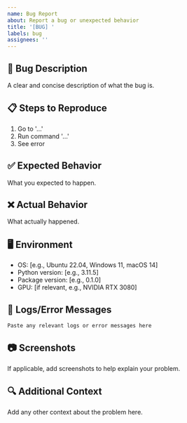 ```yaml
---
name: Bug Report
about: Report a bug or unexpected behavior
title: '[BUG] '
labels: bug
assignees: ''
---
```


## 🐛 Bug Description
A clear and concise description of what the bug is.

## 📋 Steps to Reproduce
1. Go to '...'
2. Run command '...'
3. See error

## ✅ Expected Behavior
What you expected to happen.

## ❌ Actual Behavior
What actually happened.

## 🖥️ Environment
- OS: [e.g., Ubuntu 22.04, Windows 11, macOS 14]
- Python version: [e.g., 3.11.5]
- Package version: [e.g., 0.1.0]
- GPU: [if relevant, e.g., NVIDIA RTX 3080]

## 📝 Logs/Error Messages
```
Paste any relevant logs or error messages here
```

## 📷 Screenshots
If applicable, add screenshots to help explain your problem.

## 🔍 Additional Context
Add any other context about the problem here.
